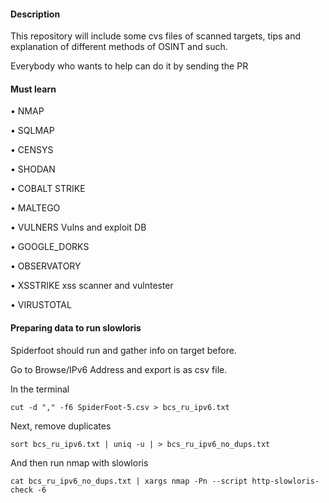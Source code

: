 #### Description
This repository will include some cvs files of scanned targets, tips and explanation of different methods of OSINT and such.

Everybody who wants to help can do it by sending the PR


#### Must learn

• NMAP

• SQLMAP

• CENSYS

• SHODAN

• COBALT STRIKE

• MALTEGO

• VULNERS Vulns and exploit DB

• GOOGLE_DORKS

• OBSERVATORY

• ХSSTRIKE xss scanner and vulntester

• VIRUSTOTAL


#### Preparing data to run slowloris

Spiderfoot should run and gather info on target before.

Go to Browse/IPv6 Address and export is as csv file.

In the terminal

 
```
cut -d "," -f6 SpiderFoot-5.csv > bcs_ru_ipv6.txt
```

Next, remove duplicates

```
sort bcs_ru_ipv6.txt | uniq -u | > bcs_ru_ipv6_no_dups.txt
```

And then run nmap with slowloris

```
cat bcs_ru_ipv6_no_dups.txt | xargs nmap -Pn --script http-slowloris-check -6 
```





